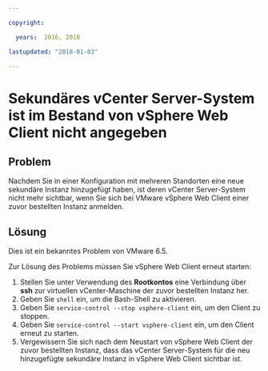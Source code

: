 ```yaml
---

copyright:

  years:  2016, 2018

lastupdated: "2018-01-03"

---
```


# Sekundäres vCenter Server-System ist im Bestand von vSphere Web Client nicht angegeben

## Problem

Nachdem Sie in einer Konfiguration mit mehreren Standorten eine neue sekundäre Instanz hinzugefügt haben, ist deren vCenter Server-System nicht mehr sichtbar, wenn Sie sich bei VMware vSphere Web Client einer zuvor bestellten Instanz anmelden.

## Lösung

Dies ist ein bekanntes Problem von VMware 6.5.

Zur Lösung des Problems müssen Sie vSphere Web Client erneut starten:

1. Stellen Sie unter Verwendung des **Rootkontos** eine Verbindung über **ssh** zur virtuellen vCenter-Maschine der zuvor bestellten Instanz her.
2. Geben Sie ``shell`` ein, um die Bash-Shell zu aktivieren.
3. Geben Sie `service-control --stop vsphere-client` ein, um den Client zu stoppen.
4. Geben Sie `service-control --start vsphere-client` ein, um den Client erneut zu starten.
5. Vergewissern Sie sich nach dem Neustart von vSphere Web Client der zuvor bestellten Instanz, dass das vCenter Server-System für die neu hinzugefügte sekundäre Instanz in vSphere Web Client sichtbar ist.
